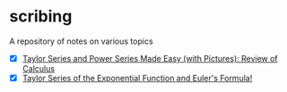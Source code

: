 # scribing
A repository of notes on various topics
- [x] [Taylor Series and Power Series Made Easy (with Pictures): Review of Calculus](https://www.youtube.com/watch?v=ebfOSDj4j3I)
- [x] [Taylor Series of the Exponential Function and Euler's Formula!](https://www.youtube.com/watch?v=H0Zbg_CqMCs)
